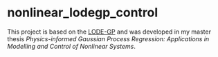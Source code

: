 # nonlinear_lodegp_control

This project is based on the [LODE-GP](https://github.com/ABesginow/LODE-GPs) and was developed in my master thesis
*Physics-informed Gaussian Process Regression: Applications in Modelling and Control of Nonlinear Systems*.